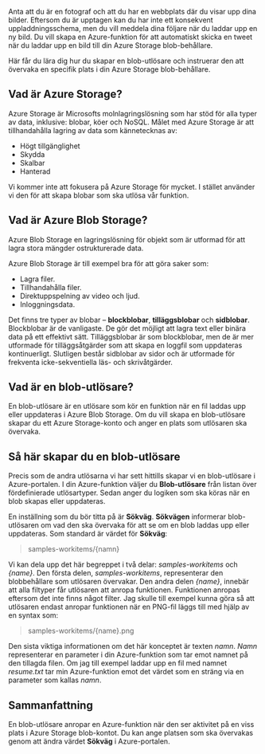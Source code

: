 Anta att du är en fotograf och att du har en webbplats där du visar upp dina bilder. Eftersom du är upptagen kan du har inte ett konsekvent uppladdningsschema, men du vill meddela dina följare när du laddar upp en ny bild. Du vill skapa en Azure-funktion för att automatiskt skicka en tweet när du laddar upp en bild till din Azure Storage blob-behållare.

Här får du lära dig hur du skapar en blob-utlösare och instruerar den att övervaka en specifik plats i din Azure Storage blob-behållare.

## <a name="what-is-azure-storage"></a>Vad är Azure Storage?

Azure Storage är Microsofts molnlagringslösning som har stöd för alla typer av data, inklusive: blobar, köer och NoSQL. Målet med Azure Storage är att tillhandahålla lagring av data som kännetecknas av:

- Högt tillgänglighet
- Skydda
- Skalbar
- Hanterad

Vi kommer inte att fokusera på Azure Storage för mycket. I stället använder vi den för att skapa blobar som ska utlösa vår funktion.

## <a name="what-is-azure-blob-storage"></a>Vad är Azure Blob Storage?

Azure Blob Storage en lagringslösning för objekt som är utformad för att lagra stora mängder ostrukturerade data. 

Azure Blob Storage är till exempel bra för att göra saker som:

- Lagra filer.
- Tillhandahålla filer.
- Direktuppspelning av video och ljud.
- Inloggningsdata.

Det finns tre typer av blobar – **blockblobar**, **tilläggsblobar** och **sidblobar**. Blockblobar är de vanligaste. De gör det möjligt att lagra text eller binära data på ett effektivt sätt. Tilläggsblobar är som blockblobar, men de är mer utformade för tilläggsåtgärder som att skapa en loggfil som uppdateras kontinuerligt. Slutligen består sidblobar av sidor och är utformade för frekventa icke-sekventiella läs- och skrivåtgärder.

## <a name="what-is-a-blob-trigger"></a>Vad är en blob-utlösare?

En blob-utlösare är en utlösare som kör en funktion när en fil laddas upp eller uppdateras i Azure Blob Storage. Om du vill skapa en blob-utlösare skapar du ett Azure Storage-konto och anger en plats som utlösaren ska övervaka.

## <a name="how-to-create-a-blob-trigger"></a>Så här skapar du en blob-utlösare

Precis som de andra utlösarna vi har sett hittills skapar vi en blob-utlösare i Azure-portalen. I din Azure-funktion väljer du **Blob-utlösare** från listan över fördefinierade utlösartyper. Sedan anger du logiken som ska köras när en blob skapas eller uppdateras.

En inställning som du bör titta på är **Sökväg**. **Sökvägen** informerar blob-utlösaren om vad den ska övervaka för att se om en blob laddas upp eller uppdateras. Som standard är värdet för **Sökväg**: 

> samples-workitems/{namn}

Vi kan dela upp det här begreppet i två delar: *samples-workitems* och *{name}*. Den första delen, *samples-workitems*, representerar den blobbehållare som utlösaren övervakar. Den andra delen *{name}*, innebär att alla filtyper får utlösaren att anropa funktionen. Funktionen anropas eftersom det inte finns något filter. Jag skulle till exempel kunna göra så att utlösaren endast anropar funktionen när en PNG-fil läggs till med hjälp av en syntax som:

> samples-workitems/{name}.png

Den sista viktiga informationen om det här konceptet är texten *namn*. *Namn* representerar en parameter i din Azure-funktion som tar emot namnet på den tillagda filen. Om jag till exempel laddar upp en fil med namnet *resume.txt* tar min Azure-funktion emot det värdet som en sträng via en parameter som kallas *namn*.

## <a name="summary"></a>Sammanfattning

En blob-utlösare anropar en Azure-funktion när den ser aktivitet på en viss plats i Azure Storage blob-kontot. Du kan ange platsen som ska övervakas genom att ändra värdet **Sökväg** i Azure-portalen.
